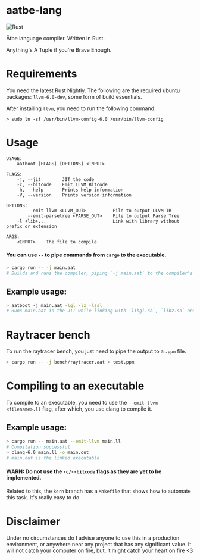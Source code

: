 # aatbe-lang
![Rust](https://github.com/chronium/aatbe-lang/workflows/Rust/badge.svg)

Åtbe language compiler. Written in Rust.

Anything's A Tuple if you're Brave Enough.

# Requirements
You need the latest Rust Nightly.
The following are the required ubuntu packages: `llvm-6.0-dev`, some form of build essentials.

After installing `llvm`, you need to run the following command:
```
> sudo ln -sf /usr/bin/llvm-config-6.0 /usr/bin/llvm-config
```

# Usage
```
USAGE:
    aatboot [FLAGS] [OPTIONS] <INPUT>

FLAGS:
    -j, --jit        JIT the code
    -c, --bitcode    Emit LLVM Bitcode
    -h, --help       Prints help information
    -V, --version    Prints version information

OPTIONS:
        --emit-llvm <LLVM_OUT>          File to output LLVM IR
        --emit-parsetree <PARSE_OUT>    File to output Parse Tree
    -l <lib>...                         Link with library without prefix or extension

ARGS:
    <INPUT>    The file to compile
```

#### You can use `--` to pipe commands from `cargo` to the executable.
```sh
> cargo run -- -j main.aat
# Builds and runs the compiler, piping `-j main.aat` to the compiler's stdin
```

## Example usage:

```sh
> aatboot -j main.aat -lgl -lz -lssl
# Runs main.aat in the JIT while linking with `libgl.so`, `libz.so` and `libssl.so`
```


# Raytracer bench

To run the raytracer bench, you just need to pipe the output to a `.ppm` file.

```sh
> cargo run -- -j bench/raytracer.aat > test.ppm
```

# Compiling to an executable

To compile to an executable, you need to use the `--emit-llvm <filename>.ll` flag, after which, you use clang to compile it.

## Example usage:
```sh
> cargo run -- main.aat --emit-llvm main.ll
# Compilation successful
> clang-6.0 main.ll -o main.out
# main.out is the linked executable
```

#### WARN: Do not use the `-c/--bitcode` flags as they are yet to be implemented.

Related to this, the `kern` branch has a `Makefile` that shows how to automate this task. It's really easy to do.

# Disclaimer
Under no circumstances do I advise anyone to use this in a production environment, or anywhere near any project that has any significant value. It will not catch your computer on fire, but, it might catch your heart on fire <3
